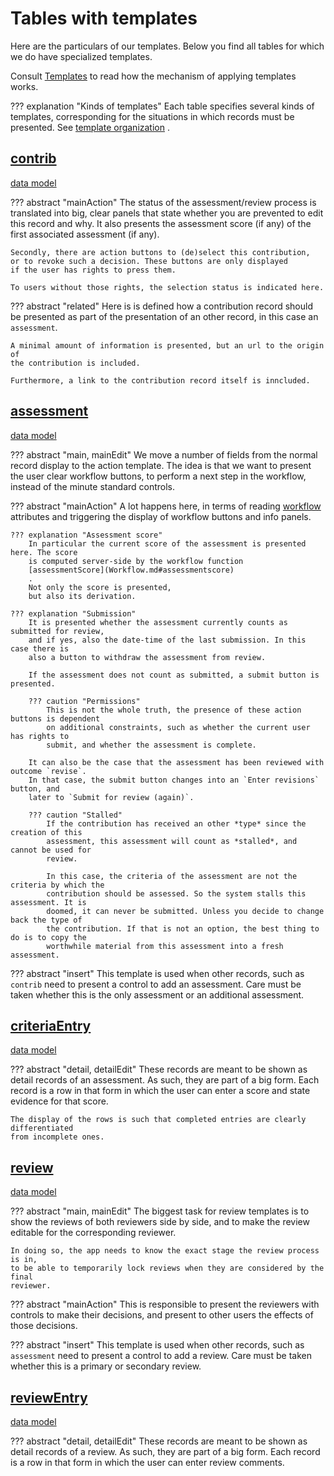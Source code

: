 # Tables with templates

Here are the particulars of our templates. Below you find all tables for which
we do have specialized templates.

Consult
[Templates](../Client/Templates.md)
to read how the mechanism of applying templates
works.

??? explanation "Kinds of templates"
    Each table specifies several kinds of templates, corresponding for the
    situations in which records must be presented.
    See
    [template organization](../Client/Templates.md#template-organization)
    .

## [contrib]({{appBase}}/tables/contrib.jsx)

[data model]({{modelBase}}/tables/contrib.yaml)

??? abstract "mainAction"
    The status of the assessment/review process is translated into big, clear
    panels that state whether you are prevented to edit this record and why.
    It also presents the assessment score (if any) of the first associated
    assessment (if any).

    Secondly, there are action buttons to (de)select this contribution,
    or to revoke such a decision. These buttons are only displayed
    if the user has rights to press them.

    To users without those rights, the selection status is indicated here.

??? abstract "related"
    Here is is defined how a contribution record should be presented as part
    of the presentation of an other record, in this case an `assessment`.

    A minimal amount of information is presented, but an url to the origin of
    the contribution is included.

    Furthermore, a link to the contribution record itself is inncluded.

## [assessment]({{appBase}}/tables/assessment.jsx)

[data model]({{modelBase}}/tables/assessment.yaml)

??? abstract "main, mainEdit"
    We move a number of fields from the normal record display to the action
    template.
    The idea is that we want to present the user clear workflow buttons,
    to perform a next step in the workflow, instead of the minute standard controls.

??? abstract "mainAction"
    A lot happens here, in terms of reading
    [workflow](Workflow.md)
    attributes and
    triggering the display of workflow buttons and info panels.

    ??? explanation "Assessment score"
        In particular the current score of the assessment is presented here. The score
        is computed server-side by the workflow function
        [assessmentScore](Workflow.md#assessmentscore)
        .
        Not only the score is presented,
        but also its derivation.

    ??? explanation "Submission"
        It is presented whether the assessment currently counts as submitted for review,
        and if yes, also the date-time of the last submission. In this case there is
        also a button to withdraw the assessment from review.

        If the assessment does not count as submitted, a submit button is presented.

        ??? caution "Permissions"
            This is not the whole truth, the presence of these action buttons is dependent
            on additional constraints, such as whether the current user has rights to
            submit, and whether the assessment is complete.

        It can also be the case that the assessment has been reviewed with outcome `revise`.
        In that case, the submit button changes into an `Enter revisions` button, and
        later to `Submit for review (again)`. 

        ??? caution "Stalled"
            If the contribution has received an other *type* since the creation of this
            assessment, this assessment will count as *stalled*, and cannot be used for
            review.

            In this case, the criteria of the assessment are not the criteria by which the
            contribution should be assessed. So the system stalls this assessment. It is
            doomed, it can never be submitted. Unless you decide to change back the type of
            the contribution. If that is not an option, the best thing to do is to copy the
            worthwhile material from this assessment into a fresh assessment.

??? abstract "insert"
    This template is used when other records, such as `contrib` need to present
    a control to add an assessment.
    Care must be taken whether this is the only assessment or 
    an additional assessment.

## [criteriaEntry]({{appBase}}/tables/contrib.jsx)

[data model]({{modelBase}}/tables/criteriaEntry.yaml)

??? abstract "detail, detailEdit"
    These records are meant to be shown as detail records of an assessment.
    As such, they are part of a big form. Each record is a row in that form
    in which the user can enter a score and state evidence for that score.

    The display of the rows is such that completed entries are clearly differentiated
    from incomplete ones.

## [review]({{appBase}}/tables/contrib.jsx)

[data model]({{modelBase}}/tables/review.yaml)

??? abstract "main, mainEdit"
    The biggest task for review templates is to show the reviews
    of both reviewers side by side, and to make the review editable
    for the corresponding reviewer.

    In doing so, the app needs to know the exact stage the review process is in,
    to be able to temporarily lock reviews when they are considered by the final
    reviewer.

??? abstract "mainAction"
    This is responsible to present the reviewers with controls to make their decisions,
    and present to other users the effects of those decisions.

??? abstract "insert"
    This template is used when other records, such as `assessment` need to present
    a control to add a review. Care must be taken whether this is a primary or 
    secondary review.

## [reviewEntry]({{appBase}}/tables/reviewEntry.jsx)

[data model]({{modelBase}}/tables/reviewEntry.yaml)

??? abstract "detail, detailEdit"
    These records are meant to be shown as detail records of a review.
    As such, they are part of a big form. Each record is a row in that form
    in which the user can enter review comments.
